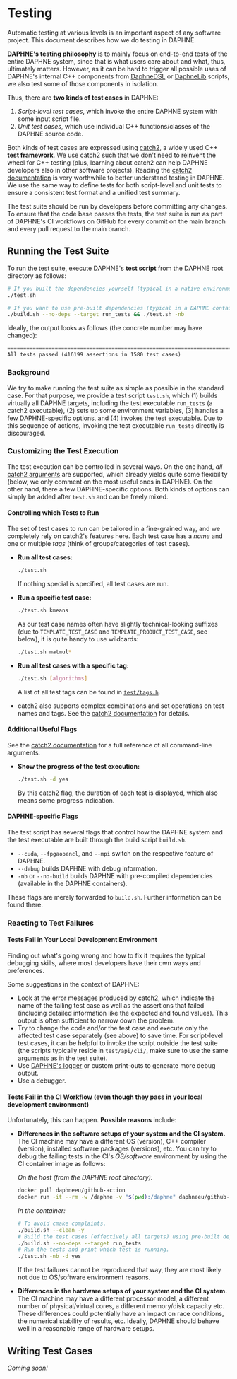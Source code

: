 <!--
Copyright 2024 The DAPHNE Consortium

Licensed under the Apache License, Version 2.0 (the "License");
you may not use this file except in compliance with the License.
You may obtain a copy of the License at

    http://www.apache.org/licenses/LICENSE-2.0

Unless required by applicable law or agreed to in writing, software
distributed under the License is distributed on an "AS IS" BASIS,
WITHOUT WARRANTIES OR CONDITIONS OF ANY KIND, either express or implied.
See the License for the specific language governing permissions and
limitations under the License.
-->

# Testing

Automatic testing at various levels is an important aspect of any software project.
This document describes how we do testing in DAPHNE.

**DAPHNE's testing philosophy** is to mainly focus on end-to-end tests of the entire DAPHNE system, since that is what users care about and what, thus, ultimately matters.
However, as it can be hard to trigger all possible uses of DAPHNE's internal C++ components from [DaphneDSL](/doc/DaphneDSL/LanguageRef.md) or [DaphneLib](/doc/DaphneLib/Overview.md) scripts, we also test some of those components in isolation.

Thus, there are **two kinds of test cases** in DAPHNE:
1. *Script-level test cases*, which invoke the entire DAPHNE system with some input script file.
2. *Unit test cases*, which use individual C++ functions/classes of the DAPHNE source code.

Both kinds of test cases are expressed using [catch2](https://github.com/catchorg/Catch2), a widely used C++ **test framework**.
We use catch2 such that we don't need to reinvent the wheel for C++ testing (plus, learning about catch2 can help DAPHNE developers also in other software projects).
Reading the [catch2 documentation](https://github.com/catchorg/Catch2/blob/devel/docs/tutorial.md) is very worthwhile to better understand testing in DAPHNE.
We use the same way to define tests for both script-level and unit tests to ensure a consistent test format and a unified test summary.

The test suite should be run by developers before committing any changes.
To ensure that the code base passes the tests, the test suite is run as part of DAPHNE's CI workflows on GitHub for every commit on the main branch and every pull request to the main branch.

## Running the Test Suite

To run the test suite, execute DAPHNE's **test script** from the DAPHNE root directory as follows:

```bash
# If you built the dependencies yourself (typical in a native environment):
./test.sh

# If you want to use pre-built dependencies (typical in a DAPHNE container):
./build.sh --no-deps --target run_tests && ./test.sh -nb
```

Ideally, the output looks as follows (the concrete number may have changed):

```text
===============================================================================
All tests passed (416199 assertions in 1580 test cases)
```

### Background

We try to make running the test suite as simple as possible in the standard case.
For that purpose, we provide a test script `test.sh`, which (1) builds virtually all DAPHNE targets, including the test executable `run_tests` (a catch2 executable), (2) sets up some environment variables, (3) handles a few DAPHNE-specific options, and (4) invokes the test executable.
Due to this sequence of actions, invoking the test executable `run_tests` directly is discouraged.

### Customizing the Test Execution

The test execution can be controlled in several ways.
On the one hand, *all* [catch2 arguments](https://github.com/catchorg/Catch2/blob/devel/docs/command-line.md) are supported, which already yields quite some flexibility (below, we only comment on the most useful ones in DAPHNE).
On the other hand, there a few DAPHNE-specific options.
Both kinds of options can simply be added after `test.sh` and can be freely mixed.

#### Controlling which Tests to Run

The set of test cases to run can be tailored in a fine-grained way, and we completely rely on catch2's features here.
Each test case has a *name* and one or multiple *tags* (think of groups/categories of test cases).

- **Run all test cases:**

    ```bash
    ./test.sh
    ```

    If nothing special is specified, all test cases are run.

- **Run a specific test case:**

    ```bash
    ./test.sh kmeans
    ```

    As our test case names often have slightly technical-looking suffixes (due to `TEMPLATE_TEST_CASE` and `TEMPLATE_PRODUCT_TEST_CASE`, see below), it is quite handy to use wildcards:

    ```bash
    ./test.sh matmul*
    ```

- **Run all test cases with a specific tag:**

    ```bash
    ./test.sh [algorithms]
    ```

    A list of all test tags can be found in [`test/tags.h`](/test/tags.h).

- catch2 also supports complex combinations and set operations on test names and tags.
    See the [catch2 documentation](https://github.com/catchorg/Catch2/blob/devel/docs/command-line.md#specifying-which-tests-to-run) for details.

#### Additional Useful Flags

See the [catch2 documentation](https://github.com/catchorg/Catch2/blob/devel/docs/command-line.md) for a full reference of all command-line arguments.

- **Show the progress of the test execution:**

    ```bash
    ./test.sh -d yes
    ```

    By this catch2 flag, the duration of each test is displayed, which also means some progress indication.

#### DAPHNE-specific Flags

The test script has several flags that control how the DAPHNE system and the test executable are built through the build script `build.sh`.

- `--cuda`, `--fpgaopencl`, and `--mpi` switch on the respective feature of DAPHNE.
- `--debug` builds DAPHNE with debug information.
- `-nb` or `--no-build` builds DAPHNE with pre-compiled dependencies (available in the DAPHNE containers).

These flags are merely forwarded to `build.sh`.
Further information can be found there.

### Reacting to Test Failures

#### Tests Fail in Your Local Development Environment

Finding out what's going wrong and how to fix it requires the typical debugging skills, where most developers have their own ways and preferences.

Some suggestions in the context of DAPHNE:
- Look at the error messages produced by catch2, which indicate the name of the failing test case as well as the assertions that failed (including detailed information like the expected and found values). This output is often sufficient to narrow down the problem.
- Try to change the code and/or the test case and execute only the affected test case separately (see above) to save time. For script-level test cases, it can be helpful to invoke the script outside the test suite (the scripts typically reside in `test/api/cli/`, make sure to use the same arguments as in the test suite).
- Use [DAPHNE's logger](/doc/development/Logging.md) or custom print-outs to generate more debug output.
- Use a debugger.

#### Tests Fail in the CI Workflow (even though they pass in your local development environment)

Unfortunately, this can happen.
**Possible reasons** include:
- **Differences in the software setups of your system and the CI system.**
    The CI machine may have a different OS (version), C++ compiler (version), installed software packages (versions), etc.
    You can try to debug the failing tests in the CI's *OS/software* environment by using the CI container image as follows:

    *On the host (from the DAPHNE root directory):*
    ```bash
    docker pull daphneeu/github-action
    docker run -it --rm -w /daphne -v "$(pwd):/daphne" daphneeu/github-action:latest bash
    ```

    *In the container:*
    ```bash
    # To avoid cmake complaints.
    ./build.sh --clean -y
    # Build the test cases (effectively all targets) using pre-built dependencies.
    ./build.sh --no-deps --target run_tests
    # Run the tests and print which test is running.
    ./test.sh -nb -d yes
    ```

    If the test failures cannot be reproduced that way, they are most likely not due to OS/software environment reasons.

- **Differences in the hardware setups of your system and the CI system.**
    The CI machine may have a different processor model, a different number of physical/virtual cores, a different memory/disk capacity etc.
    These differences could potentially have an impact on race conditions, the numerical stability of results, etc.
    Ideally, DAPHNE should behave well in a reasonable range of hardware setups.

## Writing Test Cases

*Coming soon!*